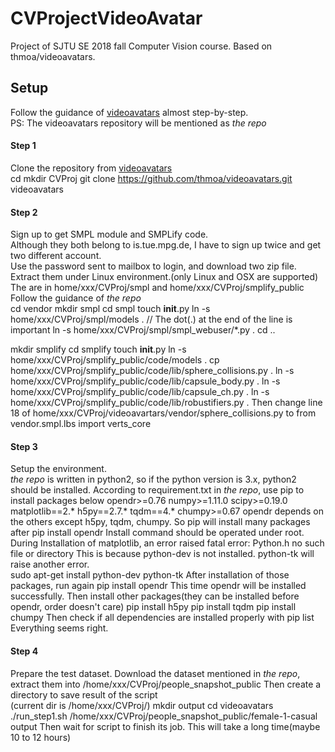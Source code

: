 # CVProjectVideoAvatar
Project of SJTU SE 2018 fall Computer Vision course. Based on thmoa/videoavatars.

## Setup
Follow the guidance of [videoavatars](https://github.com/thmoa/videoavatars) almost step-by-step.  
PS: The videoavatars repository will be mentioned as *the repo*  

#### Step 1
Clone the repository from [videoavatars](https://github.com/thmoa/videoavatars)  
  cd
  mkdir CVProj
  git clone https://github.com/thmoa/videoavatars.git videoavatars

#### Step 2
Sign up to get SMPL module and SMPLify code.  
Although they both belong to is.tue.mpg.de, I have to sign up twice and get two different account.  
Use the password sent to mailbox to login, and download two zip file.  
Extract them under Linux environment.(only Linux and OSX are supported)  
The are in home/xxx/CVProj/smpl and home/xxx/CVProj/smplify_public
Follow the guidance of *the repo*  
  cd vendor
  mkdir smpl
  cd smpl
  touch __init__.py
  ln -s home/xxx/CVProj/smpl/models .
  // The dot(.) at the end of the line is important
  ln -s home/xxx/CVProj/smpl/smpl_webuser/*.py .
  cd ..

  mkdir smplify
  cd smplify
  touch __init__.py
  ln -s home/xxx/CVProj/smplify_public/code/models .
  cp home/xxx/CVProj/smplify_public/code/lib/sphere_collisions.py .
  ln -s home/xxx/CVProj/smplify_public/code/lib/capsule_body.py .
  ln -s home/xxx/CVProj/smplify_public/code/lib/capsule_ch.py .
  ln -s home/xxx/CVProj/smplify_public/code/lib/robustifiers.py .
Then change line 18 of home/xxx/CVProj/videoavartars/vendor/sphere_collisions.py to
  from vendor.smpl.lbs import verts_core

#### Step 3
Setup the environment.  
*the repo* is written in python2, so if the python version is 3.x, python2 should be installed.
According to requirement.txt in *the repo*, use pip to install packages below
  opendr>=0.76
  numpy>=1.11.0
  scipy>=0.19.0
  matplotlib==2.*
  h5py==2.7.*
  tqdm==4.*
  chumpy>=0.67
opendr depends on the others except h5py, tqdm, chumpy. So pip will install many packages after 
  pip install opendr
Install command should be operated under root.
During Installation of matplotlib, an error raised
  fatal error: Python.h no such file or directory
This is because python-dev is not installed. python-tk will raise another error.  
  sudo apt-get install python-dev python-tk
After installation of those packages, run again
  pip install opendr
This time opendr will be installed successfully. Then install other packages(they can be installed before opendr, order doesn't care)
  pip install h5py
  pip install tqdm
  pip install chumpy
Then check if all dependencies are installed properly with
  pip list
Everything seems right.  

#### Step 4
Prepare the test dataset.
Download the dataset mentioned in *the repo*, extract them into /home/xxx/CVProj/people_snapshot_public 
Then create a directory to save result of the script  
  (current dir is /home/xxx/CVProj/)
  mkdir output
  cd videoavatars
  ./run_step1.sh /home/xxx/CVProj/people_snapshot_public/female-1-casual output
Then wait for script to finish its job. This will take a long time(maybe 10 to 12 hours)

  
  

